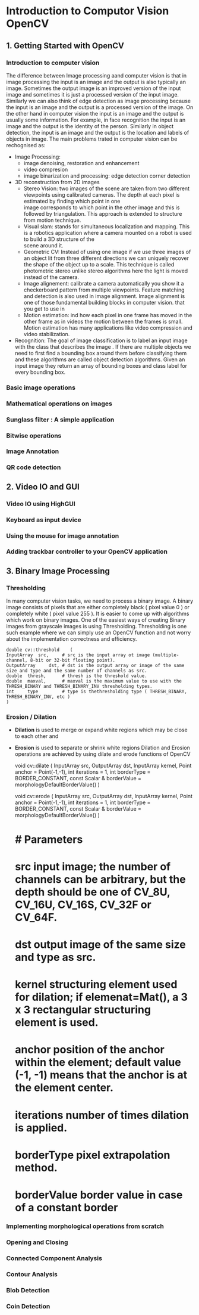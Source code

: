 # Introduction to Computor Vision  OpenCV
##  1. Getting Started with OpenCV 
### Introduction to computer vision 
The difference between Image processing aand computer vision is that in image processing the input is an image
and the output is also typically an image. Sometimes the output image is an
improved version of the input image and sometimes it is just a processed version
of the input image. 
Similarly we can also think of edge detection as image processing
because the input is an image and the output is a processed version of the
image. 
On the other hand in computer vision the input is an image
and the output is usually some information. 
For example, in face  recognition the input is an image and the output is the identity of the person.
Similarly in object detection, the input is an image and the output is the
location and labels of objects in image. 
The main problems trated in computer vision can be rechognised as:

-  Image Processing: 
    - image denoising, restoration and enhancement
    - video compresion
    - image binarization and processing: edge detection corner detection 
-  3D reconstruction from 2D images
    - Stereo Vision: two images of the scene are taken from two different viewpoints using calibrated cameras. The depth at each pixel is estimated by finding which point in one               
    image corresponds to which point in the other image and this is followed by triangulation. This approach is extended to structure from motion technique.
    - Visual slam:  stands for simultaneous localization and mapping. This is a robotics application where a camera mounted on a robot is used to build a 3D structure of the   
    scene around it. 
    - Geometric CV: Instead of using one image if we use three images of an object lit from three different directions we can uniquely recover the shape of the object 
    up to a scale. This technique is called photometric stereo unlike stereo algorithms here the light is moved instead of the camera.
    -  Image alignement: calibrate a camera automatically you show it a checkerboard pattern from multiple viewpoints.  Feature matching and detection is also used in image 
    alignment.  Image alignment is one of those fundamental building blocks in computer vision. 
    that you get to use in
    - Motion estimation:  ind how each pixel in one frame has moved in the other frame as in videos the motion between the frames is small.  Motion estimation
    has many applications like video compression and video stabilization.
 - Recognition: The goal of image classification is to label an input image with the class that describes the image .  If there are multiple objects we need to first find a 
     bounding box around them before classifying them and these algorithms are called object detection algorithms. Given an input image they return an array of bounding boxes and 
    class label for every bounding box. 

### Basic image operations 
### Mathematical operations on images 
###  Sunglass filter : A simple application
###  Bitwise operations 
### Image Annotation 
###  QR code detection 

## 2. Video IO and GUI 
### Video IO using HighGUI 
### Keyboard as input device 
### Using the mouse for image annotation 
### Adding trackbar controller to your OpenCV application

## 3. Binary Image Processing 
### Thresholding 
In many computer vision tasks, we need to process a binary image.
A binary image consists of pixels that are either completely black ( pixel value 0 ) or completely white ( pixel value 255 ). 
It is easier to come up with algorithms which work on binary images. 
One of the easiest ways of creating Binary images from grayscale images is using Thresholding. Thresholding is one such example where we can simply use an OpenCV function and not worry about the implementation correctness and efficiency.

    double cv::threshold    (   
    InputArray  src,     # src is the input array ot image (multiple-channel, 8-bit or 32-bit floating point).
    OutputArray     dst, # dst is the output array or image of the same size and type and the same number of channels as src.
    double  thresh,      # thresh is the threshold value.
    double  maxval,      # maxval is the maximum value to use with the THRESH_BINARY and THRESH_BINARY_INV thresholding types.
    int     type         # type is thethresholding type ( THRESH_BINARY, THRESH_BINARY_INV, etc )
    )

### Erosion / Dilation 
- **Dilation** is used to merge or expand white regions which may be close to each other and
- **Erosion** is used to separate or shrink white regions
Dilation and Erosion operations are achieved by using dilate and erode functions of OpenCV

    void cv::dilate    (    InputArray     src,
    OutputArray     dst,
    InputArray     kernel,
    Point     anchor = Point(-1,-1),
    int     iterations = 1,
    int     borderType = BORDER_CONSTANT,
    const Scalar &     borderValue = morphologyDefaultBorderValue() 
    )
        
    void cv::erode    (    InputArray     src,
    OutputArray     dst,
    InputArray     kernel,
    Point     anchor = Point(-1,-1),
    int     iterations = 1,
    int     borderType = BORDER_CONSTANT,
    const Scalar &     borderValue = morphologyDefaultBorderValue() 
    )
    
    # #  Parameters
     # src input image; the number of channels can be arbitrary, but the depth should be one of CV_8U, CV_16U, CV_16S, CV_32F or CV_64F.
     # dst output image of the same size and type as src.
     # kernel structuring element used for dilation; if elemenat=Mat(), a 3 x 3 rectangular structuring element is used.
     # anchor position of the anchor within the element; default value (-1, -1) means that the anchor is at the element center.
     # iterations number of times dilation is applied.
     # borderType pixel extrapolation method.
     # borderValue border value in case of a constant border

###  Implementing morphological operations from scratch 
###  Opening and Closing 
### Connected Component Analysis 
### Contour Analysis 
### Blob Detection
### Coin Detection
